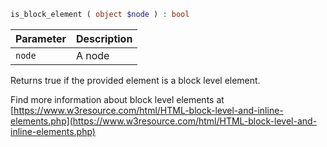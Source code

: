 ```php
is_block_element ( object $node ) : bool
```

| Parameter | Description
| --------- | -----------
| `node`    | A node

Returns true if the provided element is a block level element.

Find more information about block level elements at
[https://www.w3resource.com/html/HTML-block-level-and-inline-elements.php](https://www.w3resource.com/html/HTML-block-level-and-inline-elements.php)